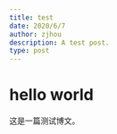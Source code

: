 ```yaml
---
title: test
date: 2020/6/7
author: zjhou
description: A test post.
type: post
---
```


# hello world

这是一篇测试博文。